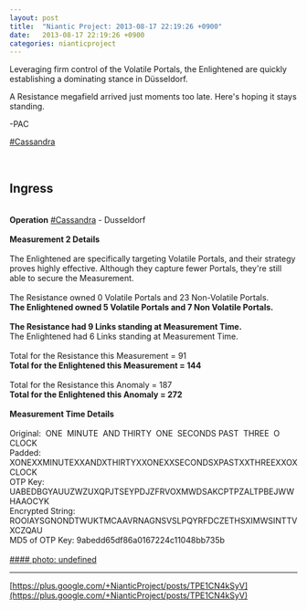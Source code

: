 ```yaml
---
layout: post
title:  "Niantic Project: 2013-08-17 22:19:26 +0900"
date:   2013-08-17 22:19:26 +0900
categories: nianticproject
---
```

Leveraging firm control of the Volatile Portals, the Enlightened are quickly establishing a dominating stance in Düsseldorf.

A Resistance megafield arrived just moments too late. Here's hoping it stays standing.

-PAC

[#Cassandra](https://plus.google.com/s/%23Cassandra "")<div class="shared"><br /><h2>Ingress</h2><br /><b>Operation</b> <a rel="nofollow" class="ot-hashtag" href="https://plus.google.com/s/%23Cassandra">#Cassandra</a> - Dusseldorf<br /><br /><b>Measurement 2 Details</b><br /><br />The Enlightened are specifically targeting Volatile Portals, and their strategy proves highly effective. Although they capture fewer Portals, they're still able to secure the Measurement.<br /><br />The Resistance owned 0 Volatile Portals and 23 Non-Volatile Portals.<br /><b>The Enlightened owned 5 Volatile Portals and 7 Non Volatile Portals.</b><br /><br /><b>The Resistance had 9 Links standing at Measurement Time.</b><br />The Enlightened had 6 Links standing at Measurement Time.<br /><br />Total for the Resistance this Measurement = 91<br /><b>Total for the Enlightened this Measurement = 144</b><br /><br />Total for the Resistance this Anomaly = 187<br /><b>Total for the Enlightened this Anomaly = 272</b><br /><br /><b>Measurement Time Details</b><br /><br />Original:  ONE  MINUTE  AND THIRTY  ONE  SECONDS PAST  THREE  O CLOCK<br />Padded: XONEXXMINUTEXXANDXTHIRTYXXONEXXSECONDSXPASTXXTHREEXXOXCLOCK<br />OTP Key: UABEDBGYAUUZWZUXQPJTSEYPDJZFRVOXMWDSAKCPTPZALTPBEJWWHAAOCYK<br />Encrypted String: ROOIAYSGNONDTWUKTMCAAVRNAGNSVSLPQYRFDCZETHSXIMWSINTTVXCZQAU<br />MD5 of OTP Key: 9abedd65df86a0167224c11048bb735b<br /><br /></div>
[#### photo: undefined](https://lh5.googleusercontent.com/-7MPllj_M8BE/Ug92OneHDTI/AAAAAAAAOaA/oLrB-W5dxPI/cassandra-dussledorf-2.png "")
- - -
[https://plus.google.com/+NianticProject/posts/TPE1CN4kSyV](https://plus.google.com/+NianticProject/posts/TPE1CN4kSyV)

